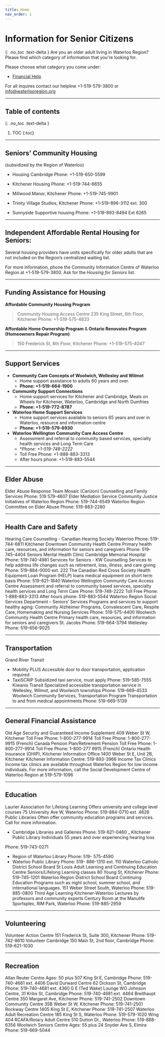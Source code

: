 ```yaml
---
title: Home
nav_order: 1
---
```


# Information for Senior Citizens
{: .no_toc .text-delta }
Are you an older adult living in Waterloo Region? 
Please find which category of information that you're looking for.

Please choose what category you come under:

- [Financial Help](./docs/finance/financialhelp.md)



For all inquires contact our helpline +1-519-579-3800 or [info@waterlooregion.org](mailto:info@waterlooregion.org)

---

## Table of contents
{: .no_toc .text-delta }

1. TOC
{:toc}

---
## Seniors’ Community Housing
(subsidized by the Region of Waterloo)

- Housing Cambridge Phone: +1-519-650-5599

- Kitchener Housing Phone: +1-519-744-6655

- Millwood Manor, Kitchener Phone: +1-519-745-9901

- Trinity Village Studios, Kitchener Phone: +1-519-896-3112 ext. 300

- Sunnyside Supportive housing Phone: +1-519-893-8494 Ext 6265

---

## Independent Affordable Rental Housing for Seniors:

Several housing providers have units specifically for older adults that are not included on the Region’s centralized waiting list. 

For more information, phone the Community Information Centre of Waterloo Region at +1-519-579-3800. 
Ask for the _Housing for Seniors_ list.

---

## Funding Assistance for Housing
**Affordable Community Housing Program**

>Community Housing Access Centre 235 King Street, 6th Floor, Kitchener Phone: +1-519-575-4833

**Affordable Home Ownership Program** & **Ontario Renovates Program (Homeowners Repair Program)**

>150 Frederick St, 8th Floor, Kitchener Phone: +1-519-575-4047

---

## Support Services
- **Community Care Concepts of Woolwich, Wellesley and Wilmot** 
  - Home support assistance to adults 60 years and over.
   - **Phone: +1-519-664-1900**
- **Community Support Connections** 
  - Home support services for Kitchener and Cambridge, Meals on Wheels for Kitchener, Waterloo, Cambridge and North Dumfries  
  - **Phone: +1-519-772-8787**
- **Waterloo Home Support Services**
  - Home support services available to seniors 65 years and over in Waterloo, resource and information centre
  - **Phone: +1-519-579-6930**
- **Waterloo Wellington Community Care Access Centre**
  - Assessment and referral to community based services, specialty health services and Long Term Care
  - **Phone: +1-519-748-2222*
  - Toll Free Phone: +1-888-883-3313 
  - After hours phone: +1-519-883-5544

---

## Elder Abuse
Elder Abuse Response Team
Mosaic (Carizon) Counselling and Family Services
Phone: 519 579-4607
Elder Mediation Service
Community Justice Initiatives of Waterloo Region
Phone: 519-744-6549
Waterloo Region Committee on Elder Abuse
Phone: 519-883-2280

---

## Health Care and Safety
Hearing Care Counselling - Canadian Hearing Society Waterloo
Phone: 519- 744-6811
Kitchener Downtown Community Health
Centre
Primary health care, resources, and information for seniors and caregivers Phone: 519-745-4404
Seniors Mental Health Clinic
Cambridge Memorial Hospital Phone: 519-740-4981
Services for Seniors - KW Counselling
Services to help address life changes such as retirement, loss, illness, and care giving Phone: 519-884-0000 ext. 222
The Canadian Red Cross Society
Health Equipment Loan Program (HELP) loans medical equipment on short term basis Phone: 519-621-1840
Waterloo Wellington Community Care Access Centre
Assessment and referral to community based services, specialty health services and Long Term Care
Phone: 519-748-2222
Toll Free Phone: 1-888-883-3313 After hours phone: 519-883-5544
Waterloo Region Social Services Department – Seniors’ Services Programs and services to support healthy aging: Community Alzheimer Programs, Convalescent Care, Respite Care, Homemaking and Nursing Services Phone: 519-575-4400
Woolwich Community Health Centre
Primary health care, resources, and information for seniors and caregivers St. Jacobs Phone: 519-664-3794 Wellesley Phone: 519-656-9025

---

## Transportation
Grand River Transit
- Mobility PLUS
Accessible door to door transportation, application required
-  TaxiSCRIP
Subsidized taxi service, must apply
Phone: 519-585-7555
Kiwanis Transit
Specialized accessible transportation service in Wellesley, Wilmot, and Woolwich townships Phone: 519-669-4533
Woolwich Community Services, Transportation Program Transportation to and from medical appointments Phone: 519-669-5139

---

## General Financial Assistance
Old Age Security and Guaranteed Income Supplement
409 Weber St W, Kitchener
Toll Free Phone: 1-800-277-9914
Toll Free Phone: 1-800-277-9915 (French)
Canada Pension Plan/Retirement Pension
Toll Free Phone: 1-800-277-9914
Toll Free Phone: 1-800-277 9915 (French)
Ontario Health Insurance (OHIP), Kitchener Information Office
1400 Weber St E, Unit 2B, Kitchener Kitchener Information Centre: 519-893-3966
Income Tax Clinics
Income tax clinics are available throughout Waterloo Region for low income individuals. For more information, call the Social Development Centre of Waterloo Region at 519-579-1096

---

## Education
Laurier Association for Lifelong Learning
Offers university and college level courses 75 University Ave W, Waterloo
Phone: 519-884-0710 ext. 4628
Public Libraries
Often offer community education programs and services. Call for more information.
- Cambridge Libraries and Galleries Phone: 519-621-0460
_ Kitchener Public Library
          Individuals 55 years and over experiencing hearing loss
 
Phone: 519-743-0271
- Region of Waterloo Library Phone: 519- 575-4590
- Waterloo Public Library
Phone: 519- 886-1310 ext. 110
Waterloo Catholic District School Board St Louis Adult Learning and Continuing Education Centre
Seniors/Lifelong Learning classes
80 Young St, Kitchener Phone: 519-745-1201
Waterloo Region District School Board Continuing Education
Programs such as night school, summer school, and international languages.
151 Weber Street South, Waterloo Phone: 519-885-0800
Third Age Learning Kitchener-Waterloo
Lectures by professors and community experts
Century Room at the Manulife Sportsplex, RIM Park, Waterloo
Phone: 519-885-2959

---

## Volunteering
Volunteer Action Centre
151 Frederick St, Suite 300, Kitchener Phone: 519-742-8610
Volunteer Cambridge
150 Main St, 2nd floor, Cambridge Phone: 519-621-1030 

---

## Recreation
Allan Reuter Centre
Ages: 50 plus
507 King St E, Cambridge Phone: 519-740-4681 ext. 4406
David Durward Centre
62 Dickson St, Cambridge Phone: 519-740-4681 ext. 4360
G E (Ted Wake) Lounge
WG Johnson Centre, 31 Kribs St, Cambridge Phone: 519-740-4681 ext. 4464
Breithaupt Centre
350 Margaret Ave, Kitchener Phone: 519-741-2502
Downtown Community Centre
35B Weber St W, Kitchener Phone: 519-741-2501
Rockway Centre
1405 King St E, Kitchener Phone: 519-741-2507
Waterloo Adult Recreation Centre
185 King St S, Waterloo Phone: 519-579-1020
Wing 404 RCAFA/Rotary Adult Centre
510 Dutton Dr., Waterloo Phone: 519-888-6356
Woolwich Seniors Centre
Ages: 55 plus
24 Snyder Ave S, Elmira Phone: 519-669-5044



